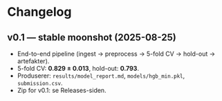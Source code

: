 # Changelog

## v0.1 — stable moonshot (2025-08-25)
- End-to-end pipeline (ingest → preprocess → 5-fold CV → hold-out → artefakter).
- 5-fold CV: **0.829 ± 0.013**, hold-out: **0.793**.
- Produserer: `results/model_report.md`, `models/hgb_min.pkl`, `submission.csv`.
- Zip for v0.1: se Releases-siden.
